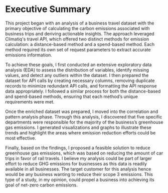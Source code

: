 # Executive Summary

This project began with an analysis of a business travel dataset with the primary objective of calculating the carbon emissions associated with business trips and deriving actionable insights. The approach leveraged Climatiq's travel API, which offered two distinct methods for emission calculation: a distance-based method and a spend-based method. Each method required its own set of request parameters to extract accurate emissions information.<br>

To achieve these goals, I first conducted an extensive exploratory data analysis (EDA) to assess the distribution of variables, identify missing values, and detect any outliers within the dataset. I then prepared the dataset for API calls by creating necessary columns, removing duplicate records to minimize redundant API calls, and formatting the API response data appropriately. I followed a similar process for both the distance-based and spend-based methods, ensuring that each method’s unique requirements were met.<br>

Once the enriched dataset was prepared, I moved into the correlation and pattern analysis phase. Through this analysis, I discovered that five specific departments were responsible for the majority of the business’s greenhouse gas emissions. I generated visualizations and graphs to illustrate these trends and highlight the areas where emission reduction efforts could be most effective.<br>

Finally, based on the findings, I proposed a feasible solution to reduce greenhouse gas emissions, which was based on reducing the amount of car trips in favor of rail travels. I believe my analysis could be part of larger effort to reduce GHG emissions for businesses as this data is readily available in all businesses. The target customer for this analysis hence would be any business wanting to reduce their scope 3 emissions. This type of a study, in my opinion, could propel a business into achieving its goal of net-zero carbon emissions.<br>
